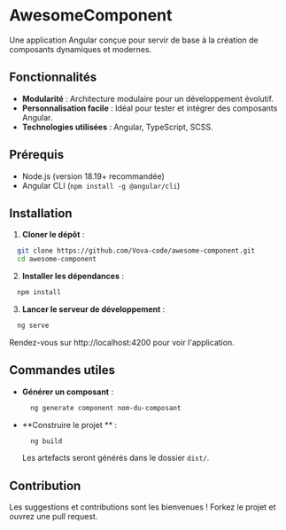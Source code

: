 # AwesomeComponent

Une application Angular conçue pour servir de base à la création de composants dynamiques et modernes.

## Fonctionnalités

- **Modularité** : Architecture modulaire pour un développement évolutif.
- **Personnalisation facile** : Idéal pour tester et intégrer des composants Angular.
- **Technologies utilisées** : Angular, TypeScript, SCSS.

## Prérequis

- Node.js (version 18.19+ recommandée)
- Angular CLI (`npm install -g @angular/cli`)

## Installation

1. **Cloner le dépôt** :
  ```bash
    git clone https://github.com/Vova-code/awesome-component.git
    cd awesome-component
  ```

2. **Installer les dépendances** :
  ```bash
    npm install
  ```

3. **Lancer le serveur de développement** :
  ```bash
    ng serve
  ```

Rendez-vous sur http://localhost:4200 pour voir l'application.

## Commandes utiles

- **Générer un composant** :
  ```bash
    ng generate component nom-du-composant
  ```
- **Construire le projet ** :
  ```bash
    ng build
  ```
  Les artefacts seront générés dans le dossier `dist/`.

## Contribution
Les suggestions et contributions sont les bienvenues ! Forkez le projet et ouvrez une pull request.
